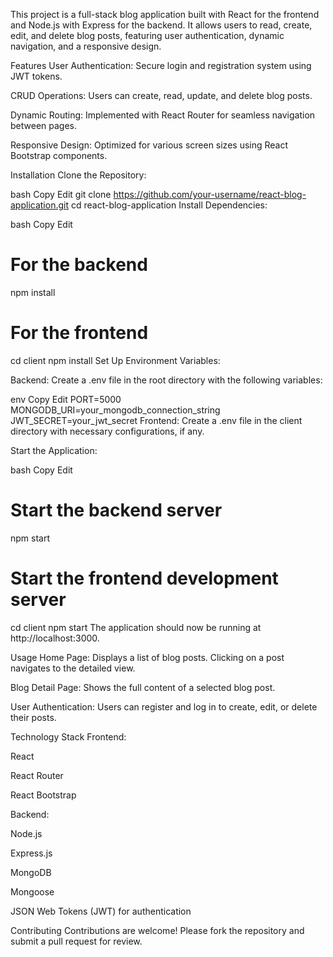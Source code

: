 This project is a full-stack blog application built with React for the frontend and Node.js with Express for the backend. It allows users to read, create, edit, and delete blog posts, featuring user authentication, dynamic navigation, and a responsive design.

Features
User Authentication: Secure login and registration system using JWT tokens.

CRUD Operations: Users can create, read, update, and delete blog posts.

Dynamic Routing: Implemented with React Router for seamless navigation between pages.

Responsive Design: Optimized for various screen sizes using React Bootstrap components.

Installation
Clone the Repository:

bash
Copy
Edit
git clone https://github.com/your-username/react-blog-application.git
cd react-blog-application
Install Dependencies:

bash
Copy
Edit
# For the backend
npm install

# For the frontend
cd client
npm install
Set Up Environment Variables:

Backend: Create a .env file in the root directory with the following variables:

env
Copy
Edit
PORT=5000
MONGODB_URI=your_mongodb_connection_string
JWT_SECRET=your_jwt_secret
Frontend: Create a .env file in the client directory with necessary configurations, if any.

Start the Application:

bash
Copy
Edit
# Start the backend server
npm start

# Start the frontend development server
cd client
npm start
The application should now be running at http://localhost:3000.

Usage
Home Page: Displays a list of blog posts. Clicking on a post navigates to the detailed view.

Blog Detail Page: Shows the full content of a selected blog post.

User Authentication: Users can register and log in to create, edit, or delete their posts.

Technology Stack
Frontend:

React

React Router

React Bootstrap

Backend:

Node.js

Express.js

MongoDB

Mongoose

JSON Web Tokens (JWT) for authentication

Contributing
Contributions are welcome! Please fork the repository and submit a pull request for review.
